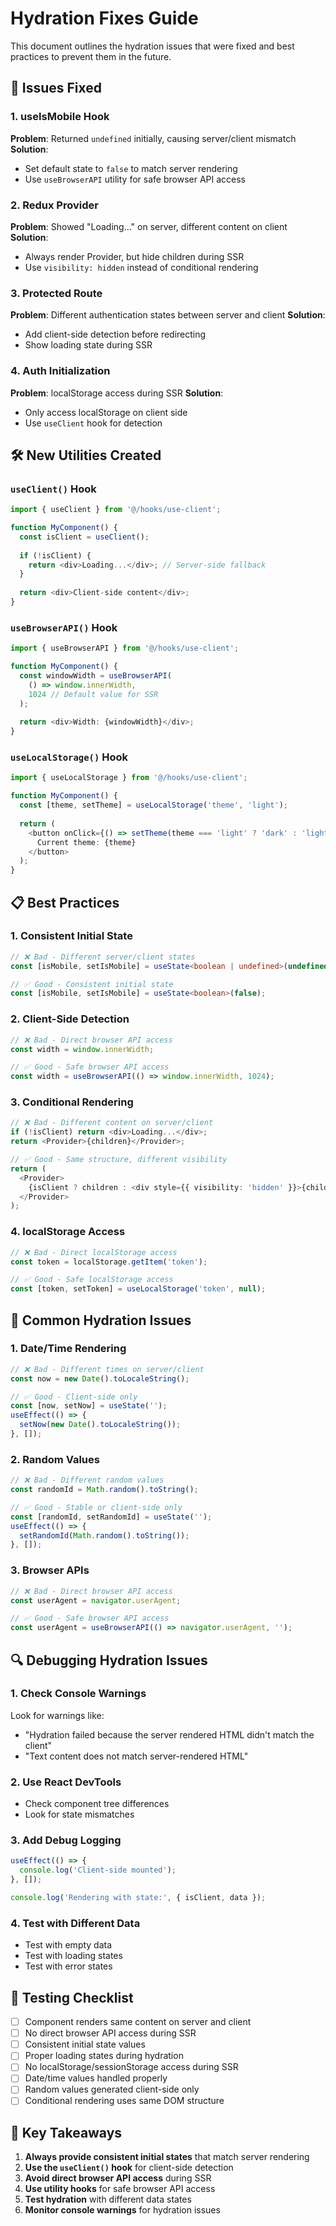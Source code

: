 # Hydration Fixes Guide

This document outlines the hydration issues that were fixed and best practices to prevent them in the future.

## 🔧 **Issues Fixed**

### 1. **useIsMobile Hook**
**Problem**: Returned `undefined` initially, causing server/client mismatch
**Solution**: 
- Set default state to `false` to match server rendering
- Use `useBrowserAPI` utility for safe browser API access

### 2. **Redux Provider**
**Problem**: Showed "Loading..." on server, different content on client
**Solution**: 
- Always render Provider, but hide children during SSR
- Use `visibility: hidden` instead of conditional rendering

### 3. **Protected Route**
**Problem**: Different authentication states between server and client
**Solution**: 
- Add client-side detection before redirecting
- Show loading state during SSR

### 4. **Auth Initialization**
**Problem**: localStorage access during SSR
**Solution**: 
- Only access localStorage on client side
- Use `useClient` hook for detection

## 🛠️ **New Utilities Created**

### `useClient()` Hook
```typescript
import { useClient } from '@/hooks/use-client';

function MyComponent() {
  const isClient = useClient();
  
  if (!isClient) {
    return <div>Loading...</div>; // Server-side fallback
  }
  
  return <div>Client-side content</div>;
}
```

### `useBrowserAPI()` Hook
```typescript
import { useBrowserAPI } from '@/hooks/use-client';

function MyComponent() {
  const windowWidth = useBrowserAPI(
    () => window.innerWidth,
    1024 // Default value for SSR
  );
  
  return <div>Width: {windowWidth}</div>;
}
```

### `useLocalStorage()` Hook
```typescript
import { useLocalStorage } from '@/hooks/use-client';

function MyComponent() {
  const [theme, setTheme] = useLocalStorage('theme', 'light');
  
  return (
    <button onClick={() => setTheme(theme === 'light' ? 'dark' : 'light')}>
      Current theme: {theme}
    </button>
  );
}
```

## 📋 **Best Practices**

### 1. **Consistent Initial State**
```typescript
// ❌ Bad - Different server/client states
const [isMobile, setIsMobile] = useState<boolean | undefined>(undefined);

// ✅ Good - Consistent initial state
const [isMobile, setIsMobile] = useState<boolean>(false);
```

### 2. **Client-Side Detection**
```typescript
// ❌ Bad - Direct browser API access
const width = window.innerWidth;

// ✅ Good - Safe browser API access
const width = useBrowserAPI(() => window.innerWidth, 1024);
```

### 3. **Conditional Rendering**
```typescript
// ❌ Bad - Different content on server/client
if (!isClient) return <div>Loading...</div>;
return <Provider>{children}</Provider>;

// ✅ Good - Same structure, different visibility
return (
  <Provider>
    {isClient ? children : <div style={{ visibility: 'hidden' }}>{children}</div>}
  </Provider>
);
```

### 4. **localStorage Access**
```typescript
// ❌ Bad - Direct localStorage access
const token = localStorage.getItem('token');

// ✅ Good - Safe localStorage access
const [token, setToken] = useLocalStorage('token', null);
```

## 🚨 **Common Hydration Issues**

### 1. **Date/Time Rendering**
```typescript
// ❌ Bad - Different times on server/client
const now = new Date().toLocaleString();

// ✅ Good - Client-side only
const [now, setNow] = useState('');
useEffect(() => {
  setNow(new Date().toLocaleString());
}, []);
```

### 2. **Random Values**
```typescript
// ❌ Bad - Different random values
const randomId = Math.random().toString();

// ✅ Good - Stable or client-side only
const [randomId, setRandomId] = useState('');
useEffect(() => {
  setRandomId(Math.random().toString());
}, []);
```

### 3. **Browser APIs**
```typescript
// ❌ Bad - Direct browser API access
const userAgent = navigator.userAgent;

// ✅ Good - Safe browser API access
const userAgent = useBrowserAPI(() => navigator.userAgent, '');
```

## 🔍 **Debugging Hydration Issues**

### 1. **Check Console Warnings**
Look for warnings like:
- "Hydration failed because the server rendered HTML didn't match the client"
- "Text content does not match server-rendered HTML"

### 2. **Use React DevTools**
- Check component tree differences
- Look for state mismatches

### 3. **Add Debug Logging**
```typescript
useEffect(() => {
  console.log('Client-side mounted');
}, []);

console.log('Rendering with state:', { isClient, data });
```

### 4. **Test with Different Data**
- Test with empty data
- Test with loading states
- Test with error states

## 📝 **Testing Checklist**

- [ ] Component renders same content on server and client
- [ ] No direct browser API access during SSR
- [ ] Consistent initial state values
- [ ] Proper loading states during hydration
- [ ] No localStorage/sessionStorage access during SSR
- [ ] Date/time values handled properly
- [ ] Random values generated client-side only
- [ ] Conditional rendering uses same DOM structure

## 🎯 **Key Takeaways**

1. **Always provide consistent initial states** that match server rendering
2. **Use the `useClient()` hook** for client-side detection
3. **Avoid direct browser API access** during SSR
4. **Use utility hooks** for safe browser API access
5. **Test hydration** with different data states
6. **Monitor console warnings** for hydration issues 